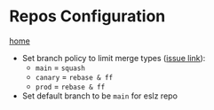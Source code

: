 # Repos Configuration

[home](index.md)

* Set branch policy to limit merge types ([issue link](https://github.com/microsoft/terraform-provider-azuredevops/issues/297)):
  * `main` = `squash`
  * `canary` = `rebase & ff`
  * `prod` = `rebase & ff`
* Set default branch to be `main` for eslz repo
